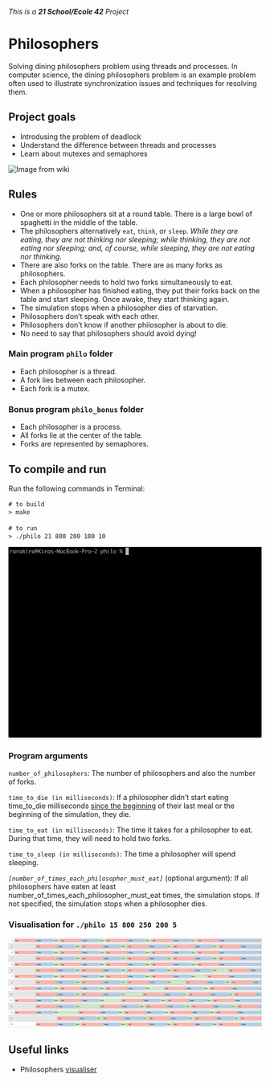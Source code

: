 _This is a **21 School/Ecole 42** Project_

# Philosophers
Solving dining philosophers problem using threads and processes. In computer science, the dining philosophers problem is an example problem often used to illustrate synchronization issues and techniques for resolving them.

## Project goals

* Introdusing the problem of deadlock
* Understand the difference between threads and processes
* Learn about mutexes and semaphores

![Image from wiki](https://upload.wikimedia.org/wikipedia/commons/thumb/7/7b/An_illustration_of_the_dining_philosophers_problem.png/463px-An_illustration_of_the_dining_philosophers_problem.png)

## Rules

* One or more philosophers sit at a round table. There is a large bowl of spaghetti in the middle of the table.
* The philosophers alternatively `eat`, `think`, or `sleep`. _While they are eating, they are not thinking nor sleeping; while thinking, they are not eating nor sleeping; and, of course, while sleeping, they are not eating nor thinking._
* There are also forks on the table. There are as many forks as philosophers.
* Each philosopher needs to hold two forks simultaneously to eat.
* When a philosopher has finished eating, they put their forks back on the table and start sleeping. Once awake, they start thinking again.
* The simulation stops when a philosopher dies of starvation.
* Philosophers don’t speak with each other.
* Philosophers don’t know if another philosopher is about to die.
* No need to say that philosophers should avoid dying!

### Main program `philo` folder
* Each philosopher is a thread.
* A fork lies between each philosopher.
* Each fork is a mutex.

### Bonus program `philo_bonus` folder
* Each philosopher is a process.
* All forks lie at the center of the table.
* Forks are represented by semaphores.

## To compile and run
Run the following commands in Terminal:
```shell
# to build
> make

# to run
> ./philo 21 800 200 100 10
```

![Philos Demo](preview/philos-demo.gif)

### Program arguments

`number_of_philosophers`: The number of philosophers and also the number of forks.

`time_to_die (in milliseconds)`: If a philosopher didn’t start eating time_to_die milliseconds <ins>since the beginning</ins> of their last meal or the beginning of the simulation, they die.

`time_to_eat (in milliseconds)`: The time it takes for a philosopher to eat. During that time, they will need to hold two forks.

`time_to_sleep (in milliseconds)`: The time a philosopher will spend sleeping.

_`[number_of_times_each_philosopher_must_eat]`_ (optional argument): If all philosophers have eaten at least number_of_times_each_philosopher_must_eat times, the simulation stops. If not specified, the simulation stops when a philosopher dies.

### Visualisation for `./philo 15 800 250 200 5`

![15 philos](preview/15philos.png)

## Useful links

* Philosophers [visualiser](https://nafuka11.github.io/philosophers-visualizer/)